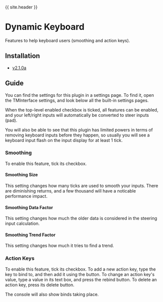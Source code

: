 {{ site.header }}

# Dynamic Keyboard

Features to help keyboard users (smoothing and action keys).

## Installation

- [v2.1.0a](https://github.com/Sai-Moen/TMInterface-AS-SaiMoen/releases/download/v2.1.0a_small/dynamic_kb.zip)

## Guide

You can find the settings for this plugin in a settings page.
To find it, open the TMInterface settings, and look below all the built-in settings pages.

When the top-level enabled checkbox is ticked, all features can be enabled,
and your left/right inputs will automatically be converted to steer inputs (pad).

You will also be able to see that this plugin has limited powers in terms of removing keyboard inputs before they happen,
so usually you will see a keyboard input flash on the input display for at least 1 tick.

### Smoothing

To enable this feature, tick its checkbox.

#### Smoothing Size

This setting changes how many ticks are used to smooth your inputs.
There are diminishing returns, and a few thousand will have a noticable performance impact.

#### Smoothing Data Factor

This setting changes how much the older data is considered in the steering input calculation.

#### Smoothing Trend Factor

This setting changes how much it tries to find a trend.

### Action Keys

To enable this feature, tick its checkbox.
To add a new action key, type the key to bind to, and then add it using the button.
To change an action key's value, type a value in its text box, and press the rebind button.
To delete an action key, press its delete button.

The console will also show binds taking place.
